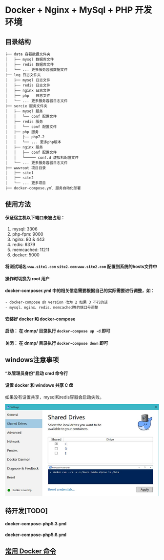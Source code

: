 # Docker + Nginx + MySql + PHP 开发环境

## 目录结构

    ├── data 容器数据文件夹
    │   ├── mysql 数据库文件
    │   ├── redis 数据库文件
    │   └── ... 更多服务容器数据文件
    ├── log 日志文件夹 
    │   ├── mysql 日志文件
    │   ├── redis 日志文件
    │   ├── nginx 日志文件
    │   ├── php   日志文件
    │   └── ... 更多服务容器日志文件
    ├── sercie 服务文件夹
    │   ├── mysql 服务
    │   │   └── conf 配置文件
    │   ├── redis 服务
    │   │   └── conf 配置文件
    │   ├── php 服务
    │   │   ├—— php7.2
    │   │   └── ... 更多php版本
    │   ├── nginx 服务
    │   │   ├── conf 配置文件
    │   │   └───── conf.d 虚拟机配置文件 
    │   └── ... 更多服务容器日志文件
    ├── wwwroot 项目目录
    │   ├── site1
    │   ├── site2
    │   └── ... 更多项目
    ├── docker-compose.yml 服务自动化部署

## 使用方法


#### 保证宿主机以下端口未被占用：
  
  1. mysql: 3306
  2. php-fpm: 9000
  3. nginx: 80 & 443
  4. redis: 6379
  5. memcached: 11211
  6. docker: 5000


#### 将测试域名 `www.site1.com` `site2.com` `www.site2.com` 配置到系统的hosts文件中

#### 操作时切换为 root 用户

#### docker-composer.yml 中的相关信息需要根据自己的实际需要进行调整，如：

    - docker-compose 的 version 改为 2 如果 3 不行的话
    - mysql、nginx、redis、memcached等的端口号调整

#### 安装好 docker 和 docker-compose 

#### 启动： 在 dnmp/ 目录执行 `docker-compose up -d` 即可

#### 关闭： 在 dnmp/ 目录执行 `docker-compose down` 即可

## windows注意事项


#### “以管理员身份”启动 cmd 命令行

#### 设置 docker 和 windows 共享 C 盘

如果没有设置共享，mysql和redis容器会启动失败。

![共享设置](./images/01share.jpg "共享设置")

## 待开发[TODO]

#### docker-compose-php5.3.yml
#### docker-compose-php5.6.yml

## [常用 Docker 命令](./docker-learn.md)